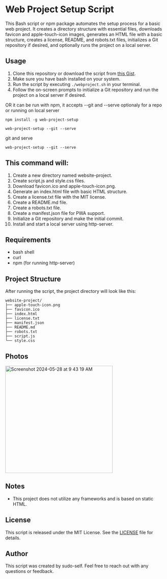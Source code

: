 # Web Project Setup Script

This Bash script or npm package automates the setup process for a basic web project. It creates a directory structure with essential files, downloads favicon and apple-touch-icon images, generates an HTML file with a basic structure, creates a license, README, and robots.txt files, initializes a Git repository if desired, and optionally runs the project on a local server.

## Usage

1. Clone this repository or download the script from [this Gist](https://gist.github.com/sudo-self/88cd02f137bfd17e48552f63acd4851d).
2. Make sure you have bash installed on your system.
3. Run the script by executing `./webproject.sh` in your terminal.
4. Follow the on-screen prompts to initialize a Git repository and run the project on a local server if desired.

OR it can be run with npm, it accepts --git and --serve optionaly for a repo or running on local server

```
npm install -g web-project-setup
```
```
web-project-setup --git --serve
```
 git and serve

```
web-project-setup --git --serve
```
## This command will:

1. Create a new directory named website-project.
2. Create script.js and style.css files.
3. Download favicon.ico and apple-touch-icon.png.
4. Generate an index.html file with basic HTML structure.
5. Create a license.txt file with the MIT license.
6. Create a README.md file.
7. Create a robots.txt file.
8. Create a manifest.json file for PWA support.
9. Initialize a Git repository and make the initial commit.
10. Install and start a local server using http-server.






## Requirements

- bash shell
- curl 
- npm (for running http-server)

## Project Structure

After running the script, the project directory will look like this:

```
website-project/
├── apple-touch-icon.png
├── favicon.ico
├── index.html
├── license.txt
├── manifest.json
├── README.md
├── robots.txt
├── script.js
└── style.css
```

## Photos

<img width="337" alt="Screenshot 2024-05-28 at 9 43 19 AM" src="https://github.com/sudo-self/web-project/assets/119916323/f84c2694-8515-4c4e-b34a-0782c5be68f8">


## Notes

- This project does not utilize any frameworks and is based on static HTML. 


## License

This script is released under the MIT License. See the [LICENSE](LICENSE) file for details.

## Author

This script was created by sudo-self. Feel free to reach out with any questions or feedback.
